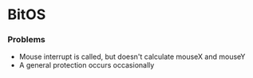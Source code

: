 # BitOS
### Problems
- Mouse interrupt is called, but doesn't calculate mouseX and mouseY
- A general protection occurs occasionally
